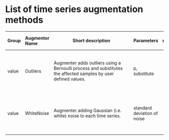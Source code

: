 # List of time series augmentation methods

| Group | Augmentor Name | &nbsp;&nbsp;&nbsp;&nbsp;&nbsp;&nbsp;&nbsp;&nbsp;&nbsp;&nbsp;&nbsp;&nbsp;&nbsp;&nbsp;&nbsp;&nbsp;Short&nbsp;description&nbsp;&nbsp;&nbsp;&nbsp;&nbsp;&nbsp;&nbsp;&nbsp;&nbsp;&nbsp;&nbsp;&nbsp;&nbsp;&nbsp;&nbsp;&nbsp; | Parameters | reversible | random | changing TS length | &nbsp;&nbsp;&nbsp;&nbsp;&nbsp;&nbsp;&nbsp;&nbsp;&nbsp;&nbsp;&nbsp;&nbsp;&nbsp;&nbsp;&nbsp;&nbsp;&nbsp;&nbsp;&nbsp;&nbsp;&nbsp;&nbsp;&nbsp;&nbsp;&nbsp;&nbsp;&nbsp;&nbsp;&nbsp;&nbsp;&nbsp;&nbsp;&nbsp;&nbsp;Example&nbsp;&nbsp;&nbsp;&nbsp;&nbsp;&nbsp;&nbsp;&nbsp;&nbsp;&nbsp;&nbsp;&nbsp;&nbsp;&nbsp;&nbsp;&nbsp;&nbsp;&nbsp;&nbsp;&nbsp;&nbsp;&nbsp;&nbsp;&nbsp;&nbsp;&nbsp;&nbsp;&nbsp;&nbsp;&nbsp;&nbsp;&nbsp;&nbsp;&nbsp; |
| :-- | :----------- | :-------------- | :------- | :------: | :--: | :--------------: | :---: |
|value|Outliers|Augmenter adds outliers using a Bernoulli process and substitutes the affected samples by user defined values.|p, substitute|no|yes|no|![Outliers](Add_outliers.png)|
|value|WhiteNoise|Augmenter adding Gaussian (i.e. white) noise to each time series.|standard deviation of noise|no|yes|no|![Outliers](White_noise.png)|
